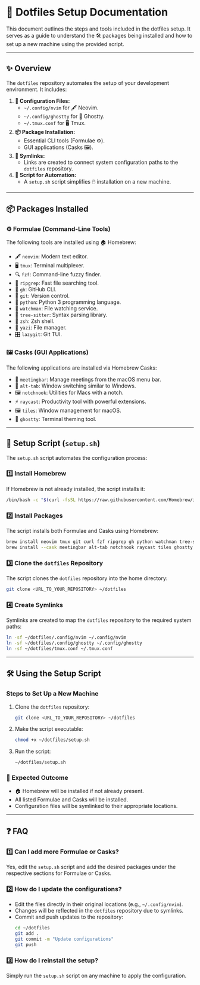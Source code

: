 # 🌟 Dotfiles Setup Documentation

This document outlines the steps and tools included in the dotfiles setup. It serves as a guide to understand the 🛠️ packages being installed and how to set up a new machine using the provided script.

---

## **✨ Overview**

The `dotfiles` repository automates the setup of your development environment. It includes:

1. **📝 Configuration Files:**
   - `~/.config/nvim` for 🖋️ Neovim.
   - `~/.config/ghostty` for 👻 Ghostty.
   - `~/.tmux.conf` for 🖥️ Tmux.
2. **📦 Package Installation:**
   - Essential CLI tools (Formulae ⚙️).
   - GUI applications (Casks 🖼️).
3. **🔗 Symlinks:**
   - Links are created to connect system configuration paths to the `dotfiles` repository.
4. **🤖 Script for Automation:**
   - A `setup.sh` script simplifies 🖱️ installation on a new machine.

---

## **📦 Packages Installed**

### **⚙️ Formulae (Command-Line Tools)**

The following tools are installed using 🏠 Homebrew:

- 🖋️ `neovim`: Modern text editor.
- 🖥️ `tmux`: Terminal multiplexer.
- 🔍 `fzf`: Command-line fuzzy finder.
- 🚀 `ripgrep`: Fast file searching tool.
- 🐙 `gh`: GitHub CLI.
- 🌳 `git`: Version control.
- 🐍 `python`: Python 3 programming language.
- 👀 `watchman`: File watching service.
- 🌈 `tree-sitter`: Syntax parsing library.
- 🐚 `zsh`: Zsh shell.
- 📂 `yazi`: File manager.
- 🎛️ `lazygit`: Git TUI.

### **🖼️ Casks (GUI Applications)**

The following applications are installed via Homebrew Casks:

- 📅 `meetingbar`: Manage meetings from the macOS menu bar.
- 🔄 `alt-tab`: Window switching similar to Windows.
- 🖼️ `notchnook`: Utilities for Macs with a notch.
- ⚡ `raycast`: Productivity tool with powerful extensions.
- 🖼️ `tiles`: Window management for macOS.
- 👻 `ghostty`: Terminal theming tool.

---

## **🤖 Setup Script (****`setup.sh`****)**

The `setup.sh` script automates the configuration process:

### **1️⃣ Install Homebrew**

If Homebrew is not already installed, the script installs it:

```bash
/bin/bash -c "$(curl -fsSL https://raw.githubusercontent.com/Homebrew/install/HEAD/install.sh)"
```

### **2️⃣ Install Packages**

The script installs both Formulae and Casks using Homebrew:

```bash
brew install neovim tmux git curl fzf ripgrep gh python watchman tree-sitter zsh yazi lazygit
brew install --cask meetingbar alt-tab notchnook raycast tiles ghostty
```

### **3️⃣ Clone the ****`dotfiles`**** Repository**

The script clones the `dotfiles` repository into the home directory:

```bash
git clone <URL_TO_YOUR_REPOSITORY> ~/dotfiles
```

### **4️⃣ Create Symlinks**

Symlinks are created to map the `dotfiles` repository to the required system paths:

```bash
ln -sf ~/dotfiles/.config/nvim ~/.config/nvim
ln -sf ~/dotfiles/.config/ghostty ~/.config/ghostty
ln -sf ~/dotfiles/tmux.conf ~/.tmux.conf
```

---

## **🛠️ Using the Setup Script**

### **Steps to Set Up a New Machine**

1. Clone the `dotfiles` repository:

   ```bash
   git clone <URL_TO_YOUR_REPOSITORY> ~/dotfiles
   ```

2. Make the script executable:

   ```bash
   chmod +x ~/dotfiles/setup.sh
   ```

3. Run the script:

   ```bash
   ~/dotfiles/setup.sh
   ```

### **🎯 Expected Outcome**

- 🏠 Homebrew will be installed if not already present.
- All listed Formulae and Casks will be installed.
- Configuration files will be symlinked to their appropriate locations.

---

## **❓ FAQ**

### **1️⃣ Can I add more Formulae or Casks?**

Yes, edit the `setup.sh` script and add the desired packages under the respective sections for Formulae or Casks.

### **2️⃣ How do I update the configurations?**

- Edit the files directly in their original locations (e.g., `~/.config/nvim`).
- Changes will be reflected in the `dotfiles` repository due to symlinks.
- Commit and push updates to the repository:
  ```bash
  cd ~/dotfiles
  git add .
  git commit -m "Update configurations"
  git push
  ```

### **3️⃣ How do I reinstall the setup?**

Simply run the `setup.sh` script on any machine to apply the configuration.


